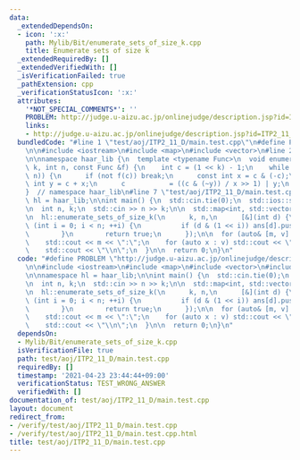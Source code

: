 ```yaml
---
data:
  _extendedDependsOn:
  - icon: ':x:'
    path: Mylib/Bit/enumerate_sets_of_size_k.cpp
    title: Enumerate sets of size k
  _extendedRequiredBy: []
  _extendedVerifiedWith: []
  _isVerificationFailed: true
  _pathExtension: cpp
  _verificationStatusIcon: ':x:'
  attributes:
    '*NOT_SPECIAL_COMMENTS*': ''
    PROBLEM: http://judge.u-aizu.ac.jp/onlinejudge/description.jsp?id=ITP2_11_D
    links:
    - http://judge.u-aizu.ac.jp/onlinejudge/description.jsp?id=ITP2_11_D
  bundledCode: "#line 1 \"test/aoj/ITP2_11_D/main.test.cpp\"\n#define PROBLEM \"http://judge.u-aizu.ac.jp/onlinejudge/description.jsp?id=ITP2_11_D\"\
    \n\n#include <iostream>\n#include <map>\n#include <vector>\n#line 2 \"Mylib/Bit/enumerate_sets_of_size_k.cpp\"\
    \n\nnamespace haar_lib {\n  template <typename Func>\n  void enumerate_sets_of_size_k(int\
    \ k, int n, const Func &f) {\n    int c = (1 << k) - 1;\n    while (c < (1 <<\
    \ n)) {\n      if (not f(c)) break;\n      const int x = c & (-c);\n      const\
    \ int y = c + x;\n      c           = ((c & (~y)) / x >> 1) | y;\n    }\n  }\n\
    }  // namespace haar_lib\n#line 7 \"test/aoj/ITP2_11_D/main.test.cpp\"\n\nnamespace\
    \ hl = haar_lib;\n\nint main() {\n  std::cin.tie(0);\n  std::ios::sync_with_stdio(false);\n\
    \n  int n, k;\n  std::cin >> n >> k;\n\n  std::map<int, std::vector<int>> ans;\n\
    \n  hl::enumerate_sets_of_size_k(\n      k, n,\n      [&](int d) {\n        for\
    \ (int i = 0; i < n; ++i) {\n          if (d & (1 << i)) ans[d].push_back(i);\n\
    \        }\n        return true;\n      });\n\n  for (auto& [m, v] : ans) {\n\
    \    std::cout << m << \":\";\n    for (auto x : v) std::cout << \" \" << x;\n\
    \    std::cout << \"\\n\";\n  }\n\n  return 0;\n}\n"
  code: "#define PROBLEM \"http://judge.u-aizu.ac.jp/onlinejudge/description.jsp?id=ITP2_11_D\"\
    \n\n#include <iostream>\n#include <map>\n#include <vector>\n#include \"Mylib/Bit/enumerate_sets_of_size_k.cpp\"\
    \n\nnamespace hl = haar_lib;\n\nint main() {\n  std::cin.tie(0);\n  std::ios::sync_with_stdio(false);\n\
    \n  int n, k;\n  std::cin >> n >> k;\n\n  std::map<int, std::vector<int>> ans;\n\
    \n  hl::enumerate_sets_of_size_k(\n      k, n,\n      [&](int d) {\n        for\
    \ (int i = 0; i < n; ++i) {\n          if (d & (1 << i)) ans[d].push_back(i);\n\
    \        }\n        return true;\n      });\n\n  for (auto& [m, v] : ans) {\n\
    \    std::cout << m << \":\";\n    for (auto x : v) std::cout << \" \" << x;\n\
    \    std::cout << \"\\n\";\n  }\n\n  return 0;\n}\n"
  dependsOn:
  - Mylib/Bit/enumerate_sets_of_size_k.cpp
  isVerificationFile: true
  path: test/aoj/ITP2_11_D/main.test.cpp
  requiredBy: []
  timestamp: '2021-04-23 23:44:44+09:00'
  verificationStatus: TEST_WRONG_ANSWER
  verifiedWith: []
documentation_of: test/aoj/ITP2_11_D/main.test.cpp
layout: document
redirect_from:
- /verify/test/aoj/ITP2_11_D/main.test.cpp
- /verify/test/aoj/ITP2_11_D/main.test.cpp.html
title: test/aoj/ITP2_11_D/main.test.cpp
---
```

